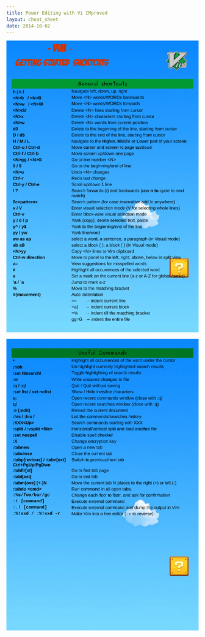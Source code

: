 ```yaml
---
title: Power Editing with Vi IMproved
layout: cheat_sheet
date: 2014-10-02
---
```


[![](/assets/images/cheat-sheets/vim-1-small.png)](/assets/images/cheat-sheets/vim-1.png)

[![](/assets/images/cheat-sheets/vim-2-small.png)](/assets/images/cheat-sheets/vim-2.png)
